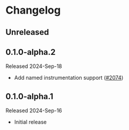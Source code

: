 # Changelog

## Unreleased

## 0.1.0-alpha.2

Released 2024-Sep-18

- Add named instrumentation support
  ([#2074](https://github.com/open-telemetry/opentelemetry-dotnet-contrib/pull/2074))

## 0.1.0-alpha.1

Released 2024-Sep-16

- Initial release
